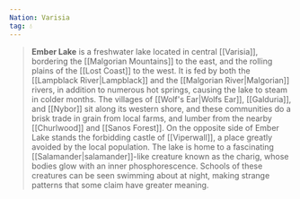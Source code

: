 ```yaml
---
Nation: Varisia
tag: 💧
---
```

> **Ember Lake** is a freshwater lake located in central [[Varisia]], bordering the [[Malgorian Mountains]] to the east, and the rolling plains of the [[Lost Coast]] to the west. It is fed by both the [[Lampblack River|Lampblack]] and the [[Malgorian River|Malgorian]] rivers, in addition to numerous hot springs, causing the lake to steam in colder months.  The villages of [[Wolf's Ear|Wolfs Ear]], [[Galduria]], and [[Nybor]] sit along its western shore, and these communities do a brisk trade in grain from local farms, and lumber from the nearby [[Churlwood]] and [[Sanos Forest]]. On the opposite side of Ember Lake stands the forbidding castle of [[Viperwall]], a place greatly avoided by the local population. The lake is home to a fascinating [[Salamander|salamander]]-like creature known as the charig, whose bodies glow with an inner phosphorescence. Schools of these creatures can be seen swimming about at night, making strange patterns that some claim have greater meaning.








